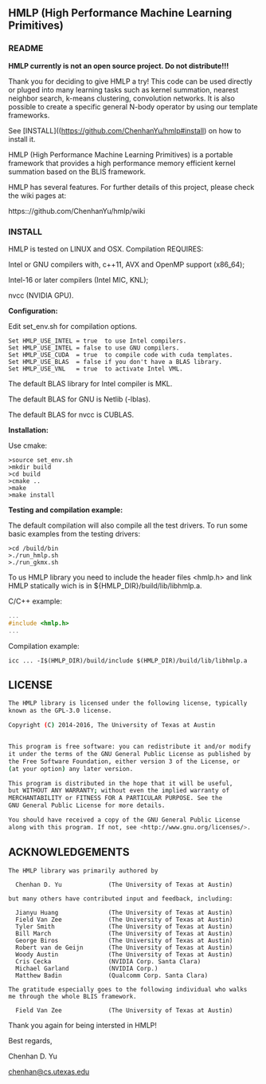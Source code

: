 
## HMLP (High Performance Machine Learning Primitives)

### README

**HMLP currently is not an open source project. Do not distribute!!!**

Thank you for deciding to give HMLP a try!
This code can be used directly or pluged into many learning tasks such as
kernel summation, nearest neighbor search, k-means clustering, convolution
networks. It is also possible to create a specific general N-body operator by
using our template frameworks.

See [INSTALL]((https://github.com/ChenhanYu/hmlp#install) on how to install it. 

HMLP (High Performance Machine Learning Primitives) is a portable framework 
that provides a high performance memory efficient kernel summation based
on the BLIS framework.

HMLP has several features. For further details of this project, please
check the wiki pages at:

https:://github.com/ChenhanYu/hmlp/wiki



### INSTALL

HMLP is tested on LINUX and OSX. Compilation REQUIRES:

Intel or GNU compilers with, c++11, AVX and OpenMP support (x86_64);

Intel-16 or later compilers (Intel MIC, KNL);

nvcc (NVIDIA GPU).


**Configuration:**

Edit set_env.sh for compilation options.

```
Set HMLP_USE_INTEL = true  to use Intel compilers.
Set HMLP_USE_INTEL = false to use GNU compilers.
Set HMLP_USE_CUDA  = true  to compile code with cuda templates. 
Set HMLP_USE_BLAS  = false if you don't have a BLAS library.
Set HMLP_USE_VNL   = true  to activate Intel VML.
```

The default BLAS library for Intel compiler is MKL.

The default BLAS for GNU is Netlib (-lblas). 

The default BLAS for nvcc is CUBLAS.


**Installation:**

Use cmake:

```{r, engine='bash', count_lines}
>source set_env.sh
>mkdir build
>cd build
>cmake ..
>make
>make install
```

**Testing and compilation example:**

The default compilation will also compile all the test drivers.
To run some basic examples from the testing drivers:

```{r, engine='bash', count_lines}
>cd /build/bin
>./run_hmlp.sh
>./run_gkmx.sh
```

To us HMLP library you need to include the
header files <hmlp.h> 
and link HMLP statically wich is in ${HMLP_DIR}/build/lib/libhmlp.a.

C/C++ example:

```c++
...
#include <hmlp.h>
...
```

Compilation example:
```{r, engine='bash', count_lines}
icc ... -I$(HMLP_DIR)/build/include $(HMLP_DIR)/build/lib/libhmlp.a
```


## LICENSE
```bash
The HMLP library is licensed under the following license, typically
known as the GPL-3.0 license.

Copyright (C) 2014-2016, The University of Texas at Austin


This program is free software: you can redistribute it and/or modify
it under the terms of the GNU General Public License as published by
the Free Software Foundation, either version 3 of the License, or
(at your option) any later version.

This program is distributed in the hope that it will be useful,
but WITHOUT ANY WARRANTY; without even the implied warranty of
MERCHANTABILITY or FITNESS FOR A PARTICULAR PURPOSE. See the
GNU General Public License for more details.

You should have received a copy of the GNU General Public License
along with this program. If not, see <http://www.gnu.org/licenses/>.
```


## ACKNOWLEDGEMENTS
```
The HMLP library was primarily authored by

  Chenhan D. Yu             (The University of Texas at Austin)

but many others have contributed input and feedback, including:

  Jianyu Huang              (The University of Texas at Austin)
  Field Van Zee             (The University of Texas at Austin)
  Tyler Smith               (The University of Texas at Austin)
  Bill March                (The University of Texas at Austin)
  George Biros              (The University of Texas at Austin)
  Robert van de Geijn       (The University of Texas at Austin)
  Woody Austin              (The University of Texas at Austin)
  Cris Cecka                (NVIDIA Corp. Santa Clara)
  Michael Garland           (NVIDIA Corp.)
  Matthew Badin             (Qualcomm Corp. Santa Clara)

The gratitude especially goes to the following individual who walks
me through the whole BLIS framework.

  Field Van Zee             (The University of Texas at Austin)
```


Thank you again for being intersted in HMLP!

Best regards,

Chenhan D. Yu

chenhan@cs.utexas.edu

